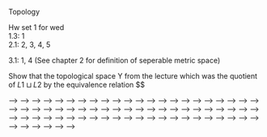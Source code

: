 Topology

Hw set 1 for wed  
1.3: 1  
2.1: 2, 3, 4, 5  

3.1: 1, 4 (See chapter 2 for definition of seperable metric space)  

Show that the topological space Y from the lecture which was the quotient 
of $L1 \sqcup L2$ by the equivalence relation $$

<!--  -->
<!-- Hw set 2 for wed  -->
<!-- <!--  --> -->
<!-- 3.1: 1, 2, 4, 6 (extra credit), 8   -->
<!--  -->
<!-- Hw set 3 for wed  -->
<!--  -->
<!-- 3.2: 1,2,3,4,6,10   -->
<!--  -->
<!-- Hw set 4 for wed -->
<!--  -->
<!-- 3.3: 1,2,3   -->
<!--  -->
<!-- Hw set 5 for wed -->
<!--  -->
<!-- 3:3: 4, 5, 6, 7, 8, 9 (extra credit)   -->
<!--  -->
<!-- HW set 6 for wed -->
<!--  -->
<!-- 3.4: 2, 3, 4, 5, 6 -->
<!--  -->
<!-- HW set 7 for wed -->
<!--  -->
<!-- 5.1: 1, 2, 3, 4, 5, 7   -->
<!--  -->
<!-- HW set 8 for wed -->
<!--  -->
<!-- 5.2 1,2,3,4   -->
<!--  -->
<!--  -->
<!--  -->
<!-- <!--  --> -->
<!-- <!-- Hw set 3 for wed --> -->
<!-- <!--  --> -->
<!-- <!-- 3.2: 2, 3, 6, 11, 12   --> -->
<!-- <!-- 3.3: 1, 2,3   --> -->
<!-- <!--  --> -->
<!-- <!-- <!-- Hw set 4 for fri --> --> -->
<!-- <!-- <!--  --> --> -->
<!-- <!-- <!-- 3.3: 1,3 --> --> -->
<!-- <!-- <!--  --> --> -->
<!-- <!-- HW set 4 for wed --> -->
<!-- <!-- <!--  --> --> -->
<!-- <!-- <!-- 1. Show that rationals Q are totally disconnected with its topology inherited from R --> --> -->
<!-- <!-- <!--  --> --> -->
<!-- <!-- 3.3: 9,10   --> -->
<!-- <!-- 3.4: 2, 3, 4 --> -->
<!-- <!--  --> -->
<!-- <!-- HW set 5 for wed --> -->
<!-- <!--  --> -->
<!-- <!-- 3.4: 5, 6, 8, 9 --> -->
<!-- <!--  --> -->
<!-- <!-- HW set 6 for wed --> -->
<!-- <!--  --> -->
<!-- <!-- 5.1: 1, 2, 3, 4 --> -->
<!-- <!--  --> -->
<!-- <!-- HW set 7 for wed --> -->
<!-- <!--  --> -->
<!-- <!-- 5.1: 5, 6, 7   (You already did it) --> -->
<!-- <!--  --> -->
<!-- <!-- HW 8 --> -->
<!-- <!--  --> -->
<!-- <!-- 5.2: 1,2,3,4   --> -->
<!-- <!--  --> -->
<!-- <!-- HW 9 --> -->
<!-- <!--  --> -->
<!-- <!-- In the proof of Theorem 17 show that the map is a homeomorphism onto image. --> -->
<!-- <!--  --> -->
<!-- <!-- pg 53: 1, 2, 7, 9   --> -->
<!-- <!-- pg 96 2   --> -->
<!-- <!--  --> -->
<!-- <!-- HW 10 mon --> -->
<!-- <!--  --> -->
<!-- <!-- 1. Show that the mobius band $M=[0,1] \times R /(0,x) \sim (1,-x)$ is a vector bundle over $S^1$. That is check local triviality.   --> -->
<!-- <!--  --> -->
<!-- <!-- Lee: 3-1, 3-2, 3-4, 3-5   --> -->
<!-- <!--  --> -->
<!-- <!-- HW 11 fri --> -->
<!-- <!--  --> -->
<!-- <!-- Lee: 4-1, 4-2   --> -->
<!-- <!--  --> -->
<!-- <!-- HW 12 for fri --> -->
<!-- <!--  --> -->
<!-- <!-- Lee, Edition 2: --> -->
<!-- <!--  --> -->
<!-- <!-- 11-5,  11-11, 13-5   --> -->
<!-- <!-- 14-1, 14-5, 14-6   --> -->
<!-- <!--  --> -->
<!-- <!-- Lee --> -->
<!-- <!--  --> -->
<!-- <!-- 16-2,  --> -->
<!-- <!--  --> -->
<!-- <!--  --> -->
<!-- <!--  --> -->
<!-- <!--  --> -->
